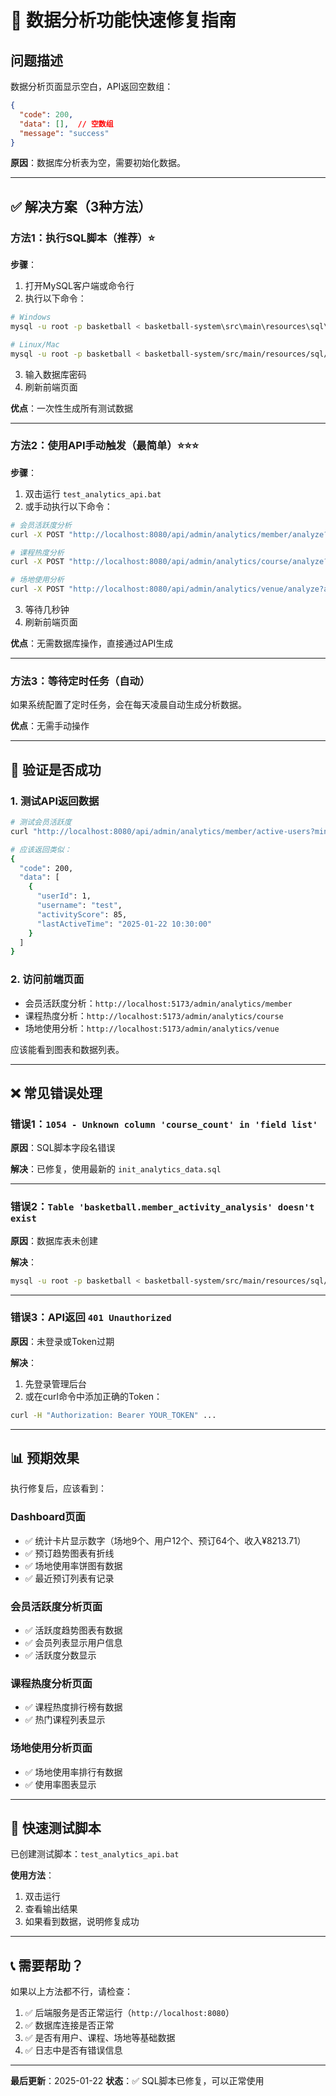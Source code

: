 # 🔧 数据分析功能快速修复指南

## 问题描述

数据分析页面显示空白，API返回空数组：
```json
{
  "code": 200,
  "data": [],  // 空数组
  "message": "success"
}
```

**原因**：数据库分析表为空，需要初始化数据。

---

## ✅ 解决方案（3种方法）

### 方法1：执行SQL脚本（推荐）⭐

**步骤**：
1. 打开MySQL客户端或命令行
2. 执行以下命令：

```bash
# Windows
mysql -u root -p basketball < basketball-system\src\main\resources\sql\init_analytics_data.sql

# Linux/Mac
mysql -u root -p basketball < basketball-system/src/main/resources/sql/init_analytics_data.sql
```

3. 输入数据库密码
4. 刷新前端页面

**优点**：一次性生成所有测试数据

---

### 方法2：使用API手动触发（最简单）⭐⭐⭐

**步骤**：
1. 双击运行 `test_analytics_api.bat`
2. 或手动执行以下命令：

```bash
# 会员活跃度分析
curl -X POST "http://localhost:8080/api/admin/analytics/member/analyze?analysisDate=2025-01-22"

# 课程热度分析
curl -X POST "http://localhost:8080/api/admin/analytics/course/analyze?analysisDate=2025-01-22"

# 场地使用分析
curl -X POST "http://localhost:8080/api/admin/analytics/venue/analyze?analysisDate=2025-01-22"
```

3. 等待几秒钟
4. 刷新前端页面

**优点**：无需数据库操作，直接通过API生成

---

### 方法3：等待定时任务（自动）

如果系统配置了定时任务，会在每天凌晨自动生成分析数据。

**优点**：无需手动操作

---

## 🧪 验证是否成功

### 1. 测试API返回数据

```bash
# 测试会员活跃度
curl "http://localhost:8080/api/admin/analytics/member/active-users?minScore=60"

# 应该返回类似：
{
  "code": 200,
  "data": [
    {
      "userId": 1,
      "username": "test",
      "activityScore": 85,
      "lastActiveTime": "2025-01-22 10:30:00"
    }
  ]
}
```

### 2. 访问前端页面

- 会员活跃度分析：`http://localhost:5173/admin/analytics/member`
- 课程热度分析：`http://localhost:5173/admin/analytics/course`
- 场地使用分析：`http://localhost:5173/admin/analytics/venue`

应该能看到图表和数据列表。

---

## ❌ 常见错误处理

### 错误1：`1054 - Unknown column 'course_count' in 'field list'`

**原因**：SQL脚本字段名错误

**解决**：已修复，使用最新的 `init_analytics_data.sql`

---

### 错误2：`Table 'basketball.member_activity_analysis' doesn't exist`

**原因**：数据库表未创建

**解决**：
```bash
mysql -u root -p basketball < basketball-system/src/main/resources/sql/member_activity_analysis.sql
```

---

### 错误3：API返回 `401 Unauthorized`

**原因**：未登录或Token过期

**解决**：
1. 先登录管理后台
2. 或在curl命令中添加正确的Token：
```bash
curl -H "Authorization: Bearer YOUR_TOKEN" ...
```

---

## 📊 预期效果

执行修复后，应该看到：

### Dashboard页面
- ✅ 统计卡片显示数字（场地9个、用户12个、预订64个、收入¥8213.71）
- ✅ 预订趋势图表有折线
- ✅ 场地使用率饼图有数据
- ✅ 最近预订列表有记录

### 会员活跃度分析页面
- ✅ 活跃度趋势图表有数据
- ✅ 会员列表显示用户信息
- ✅ 活跃度分数显示

### 课程热度分析页面
- ✅ 课程热度排行榜有数据
- ✅ 热门课程列表显示

### 场地使用分析页面
- ✅ 场地使用率排行有数据
- ✅ 使用率图表显示

---

## 🚀 快速测试脚本

已创建测试脚本：`test_analytics_api.bat`

**使用方法**：
1. 双击运行
2. 查看输出结果
3. 如果看到数据，说明修复成功

---

## 📞 需要帮助？

如果以上方法都不行，请检查：
1. ✅ 后端服务是否正常运行（`http://localhost:8080`）
2. ✅ 数据库连接是否正常
3. ✅ 是否有用户、课程、场地等基础数据
4. ✅ 日志中是否有错误信息

---

**最后更新**：2025-01-22
**状态**：✅ SQL脚本已修复，可以正常使用
